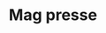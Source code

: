 ---
title: "Mag presse"
url: /le-havre/mag-presse-rue-augustin-normand/
shop: marchand de journaux
---